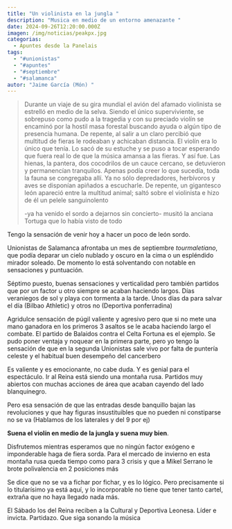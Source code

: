 ```yaml
---
title: "Un violinista en la jungla "
description: "Musica en medio de un entorno amenazante "
date: 2024-09-26T12:20:00.000Z
imagen: /img/noticias/peakpx.jpg
categorias:
  - Apuntes desde la Panelais
tags:
  - "#unionistas"
  - "#apuntes"
  - "#septiembre"
  - "#salamanca"
autor: "Jaime García (Món) "
---
```

> Durante un viaje de su gira mundial el avión del afamado violinista se estrelló en medio de la selva. Siendo el único superviviente, se sobrepuso como pudo a la tragedia y con su preciado violín se encaminó por la hostil masa forestal buscando ayuda o algún tipo de presencia humana. De repente, al salir a un claro percibió que multitud de fieras le rodeaban y achicaban distancia. El violín era lo único que tenía. Lo sacó de su estuche y se puso a tocar esperando que fuera real lo de que la música amansa a las fieras. Y así fue. Las hienas, la pantera, dos cocodrilos de un cauce cercano, se detuvieron y permanencían tranquilos. Apenas podía creer lo que sucedía, toda la fauna se congregaba allí. Ya no sólo depredadores, herbívoros y aves se disponían apiñados a escucharle. De repente, un gigantesco león apareció entre la multitud animal; saltó sobre el violinista e hizo de él un pelele sanguinolento 
>
> \-ya ha venido el sordo a dejarnos sin concierto- musitó la anciana Tortuga que lo había visto de  todo 

Tengo la sensación de venir hoy a hacer un poco de león sordo.

Unionistas de Salamanca afrontaba un mes de septiembre *tourmaletiano*, que podía deparar un cielo nublado y oscuro en la cima o un espléndido mirador soleado. De momento lo está solventando con notable en sensaciones y puntuación.

Séptimo puesto, buenas sensaciones y verticalidad pero también partidos que por un factor u otro siempre se acaban haciendo largos. Días veraniegos de sol y playa con tormenta a la tarde. Unos días da para salvar el día (Bilbao Athletic) y otros no (Deportiva ponferradina)

Agridulce sensación de púgil valiente y agresivo pero que si no mete una mano ganadora en los primeros 3 asaltos se le acaba haciendo largo el combate. El partido de Balaidos contra el Celta Fortuna es el ejemplo. Se pudo poner ventaja y noquear en la primera parte, pero yo tengo la sensación de que en la segunda Unionistas sale vivo por falta de puntería celeste y el habitual buen desempeño del cancerbero 

Es valiente y es emocionante, no cabe duda. Y es genial para el espectáculo. Ir al Reina está siendo una montaña rusa. Partidos muy abiertos con muchas acciones de área que acaban cayendo del lado blanquinegro.

Pero esa sensación de que las entradas desde banquillo bajan las revoluciones y que hay figuras insustituibles que no pueden ni constiparse no se va (Hablamos de los laterales y del 9 por ej)

**Suena el violín en medio de la jungla y suena muy bien**. 

Disfrutemos mientras esperamos que no ningún factor exógeno e imponderable haga de fiera sorda. Para el mercado de invierno en esta montaña rusa queda tiempo como para 3 crisis y que a Mikel Serrano le brote polivalencia en 2 posiciones más 

Se dice que no se va a fichar por fichar, y es lo lógico. Pero precisamente si lo titularísimo ya está aquí, y lo incorporable no tiene que tener tanto cartel, extraña que no haya llegado nada más.

El Sábado los del Reina reciben a la Cultural y Deportiva Leonesa. Líder e invicta. Partidazo. Que siga sonando la música
